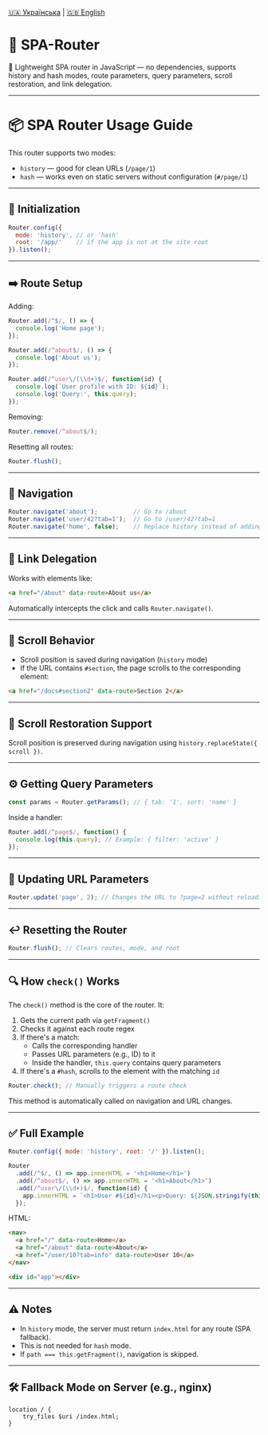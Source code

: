 [🇺🇦 Українська](README.md) | [🇬🇧 English](README-EN.md)

# 📘 SPA-Router  
🧭 Lightweight SPA router in JavaScript — no dependencies, supports history and hash modes, route parameters, query parameters, scroll restoration, and link delegation.

---

# 📦 SPA Router Usage Guide

This router supports two modes:  
- `history` — good for clean URLs (`/page/1`)  
- `hash` — works even on static servers without configuration (`#/page/1`)

---

## 🔧 Initialization

```js
Router.config({
  mode: 'history', // or 'hash'
  root: '/app/'    // if the app is not at the site root
}).listen();
```

---

## ➡️ Route Setup

Adding:

```js
Router.add(/^$/, () => {
  console.log('Home page');
});

Router.add(/^about$/, () => {
  console.log('About us');
});

Router.add(/^user\/(\\d+)$/, function(id) {
  console.log(`User profile with ID: ${id}`);
  console.log('Query:', this.query);
});
```

Removing:

```js
Router.remove(/^about$/);
```

Resetting all routes:

```js
Router.flush();
```

---

## 🧭 Navigation

```js
Router.navigate('about');          // Go to /about
Router.navigate('user/42?tab=1');  // Go to /user/42?tab=1
Router.navigate('home', false);    // Replace history instead of adding a new entry
```

---

## 🔁 Link Delegation

Works with elements like:

```html
<a href="/about" data-route>About us</a>
```

Automatically intercepts the click and calls `Router.navigate()`.

---

## 🔄 Scroll Behavior

- Scroll position is saved during navigation (`history` mode)
- If the URL contains `#section`, the page scrolls to the corresponding element:

```html
<a href="/docs#section2" data-route>Section 2</a>
```

---

## 📜 Scroll Restoration Support

Scroll position is preserved during navigation using `history.replaceState({ scroll })`.

---

## ⚙️ Getting Query Parameters

```js
const params = Router.getParams(); // { tab: '1', sort: 'name' }
```

Inside a handler:

```js
Router.add(/^page$/, function() {
  console.log(this.query); // Example: { filter: 'active' }
});
```

---

## 🔼 Updating URL Parameters

```js
Router.update('page', 2); // Changes the URL to ?page=2 without reloading
```

---

## ↩️ Resetting the Router

```js
Router.flush(); // Clears routes, mode, and root
```

---

## 🔍 How `check()` Works

The `check()` method is the core of the router. It:

1. Gets the current path via `getFragment()`
2. Checks it against each route regex
3. If there's a match:
   - Calls the corresponding handler
   - Passes URL parameters (e.g., ID) to it
   - Inside the handler, `this.query` contains query parameters
4. If there's a `#hash`, scrolls to the element with the matching `id`

```js
Router.check(); // Manually triggers a route check
```

This method is automatically called on navigation and URL changes.

---

## ✅ Full Example

```js
Router.config({ mode: 'history', root: '/' }).listen();

Router
  .add(/^$/, () => app.innerHTML = '<h1>Home</h1>')
  .add(/^about$/, () => app.innerHTML = '<h1>About</h1>')
  .add(/^user\/(\\d+)$/, function(id) {
    app.innerHTML = `<h1>User #${id}</h1><p>Query: ${JSON.stringify(this.query)}</p>`;
  });
```

HTML:

```html
<nav>
  <a href="/" data-route>Home</a>
  <a href="/about" data-route>About</a>
  <a href="/user/10?tab=info" data-route>User 10</a>
</nav>

<div id="app"></div>
```

---

## ⚠️ Notes

- In `history` mode, the server must return `index.html` for any route (SPA fallback).
- This is not needed for `hash` mode.
- If `path === this.getFragment()`, navigation is skipped.

---

## 🛠 Fallback Mode on Server (e.g., nginx)

```nginx
location / {
    try_files $uri /index.html;
}
```
